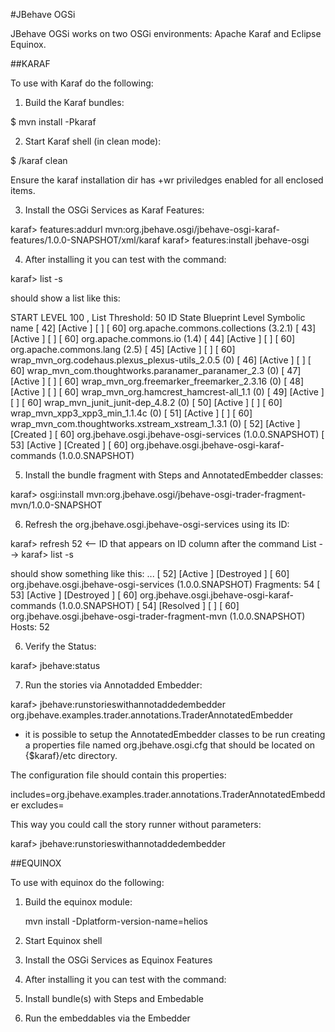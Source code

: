 #JBehave OGSi

JBehave OGSi works on two OSGi environments: Apache Karaf and Eclipse Equinox.

##KARAF

To use with Karaf do the following:

1) Build the Karaf bundles: 

$ mvn install -Pkaraf

2) Start Karaf shell (in clean mode):
    
$ <karaf bin dir>/karaf clean

Ensure the karaf installation dir has +wr priviledges enabled for all enclosed items.

3) Install the OSGi Services as Karaf Features:

karaf> features:addurl mvn:org.jbehave.osgi/jbehave-osgi-karaf-features/1.0.0-SNAPSHOT/xml/karaf
karaf> features:install jbehave-osgi  
        
4) After installing it you can test with the command:

karaf> list -s

should show a list like this:

START LEVEL 100 , List Threshold: 50
   ID   State         Blueprint      Level  Symbolic name
[  42] [Active     ] [            ] [   60] org.apache.commons.collections (3.2.1)
[  43] [Active     ] [            ] [   60] org.apache.commons.io (1.4)
[  44] [Active     ] [            ] [   60] org.apache.commons.lang (2.5)
[  45] [Active     ] [            ] [   60] wrap_mvn_org.codehaus.plexus_plexus-utils_2.0.5 (0)
[  46] [Active     ] [            ] [   60] wrap_mvn_com.thoughtworks.paranamer_paranamer_2.3 (0)
[  47] [Active     ] [            ] [   60] wrap_mvn_org.freemarker_freemarker_2.3.16 (0)
[  48] [Active     ] [            ] [   60] wrap_mvn_org.hamcrest_hamcrest-all_1.1 (0)
[  49] [Active     ] [            ] [   60] wrap_mvn_junit_junit-dep_4.8.2 (0)
[  50] [Active     ] [            ] [   60] wrap_mvn_xpp3_xpp3_min_1.1.4c (0)
[  51] [Active     ] [            ] [   60] wrap_mvn_com.thoughtworks.xstream_xstream_1.3.1 (0)
[  52] [Active     ] [Created     ] [   60] org.jbehave.osgi.jbehave-osgi-services (1.0.0.SNAPSHOT)
[  53] [Active     ] [Created     ] [   60] org.jbehave.osgi.jbehave-osgi-karaf-commands (1.0.0.SNAPSHOT)

5) Install the bundle fragment with Steps and AnnotatedEmbedder classes:

karaf> osgi:install mvn:org.jbehave.osgi/jbehave-osgi-trader-fragment-mvn/1.0.0-SNAPSHOT

6) Refresh the org.jbehave.osgi.jbehave-osgi-services using its ID:

karaf> refresh 52 <-- ID that appears on ID column after the command List -->
karaf> list -s

should show something like this:
    ...
[  52] [Active     ] [Destroyed   ] [   60] org.jbehave.osgi.jbehave-osgi-services (1.0.0.SNAPSHOT)
                                       Fragments: 54
[  53] [Active     ] [Destroyed   ] [   60] org.jbehave.osgi.jbehave-osgi-karaf-commands (1.0.0.SNAPSHOT)
[  54] [Resolved   ] [            ] [   60] org.jbehave.osgi.jbehave-osgi-trader-fragment-mvn (1.0.0.SNAPSHOT)
                                       Hosts: 52

6) Verify the Status:

karaf> jbehave:status

7) Run the stories via Annotadded Embedder:

karaf> jbehave:runstorieswithannotaddedembedder org.jbehave.examples.trader.annotations.TraderAnnotatedEmbedder

* it is possible to setup the AnnotatedEmbedder classes to be run creating a properties file named org.jbehave.osgi.cfg that
should be located on {$karaf}/etc directory.

The configuration file should contain this properties:

includes=org.jbehave.examples.trader.annotations.TraderAnnotatedEmbedder
excludes= 
 
This way you could call the story runner without parameters:

karaf> jbehave:runstorieswithannotaddedembedder
 
##EQUINOX

To use with equinox do the following:

1) Build the equinox module: 

    mvn install -Dplatform-version-name=helios

2) Start Equinox shell


3) Install the OSGi Services as Equinox Features

        
4) After installing it you can test with the command:


5) Install bundle(s) with Steps and Embedable


6) Run the embeddables via the Embedder

